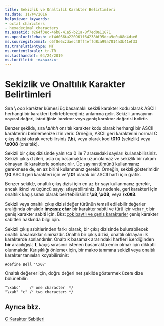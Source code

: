 ```yaml
---
title: Sekizlik ve Onaltılık Karakter Belirtimleri
ms.date: 11/04/2016
helpviewer_keywords:
- octal characters
- hexadecimal characters
ms.assetid: 9264f3ec-46b8-41a5-b21a-8f7ed0a11871
ms.openlocfilehash: df4d0666a220961f64238bf95dca9e0a08d4dae6
ms.sourcegitcommit: c6f8e6c2daec40ff4effd8ca99a7014a3b41ef33
ms.translationtype: MT
ms.contentlocale: tr-TR
ms.lasthandoff: 04/24/2019
ms.locfileid: "64343376"
---
```

# <a name="octal-and-hexadecimal-character-specifications"></a>Sekizlik ve Onaltılık Karakter Belirtimleri

Sıra **\\** <em>ooo</em> karakter kümesi üç basamaklı sekizli karakter kodu olarak ASCII herhangi bir karakteri belirtebileceğiniz anlamına gelir. Sekizli tamsayının sayısal değeri, istediğiniz karakter veya geniş karakter değerini belirtir.

Benzer şekilde, sıra **\x**<em>hhh</em> onaltılı karakter kodu olarak herhangi bir ASCII karakterini belirlemenize izin verir. Örneğin, ASCII geri karakterini normal C çıkış dizisi olarak verebilirsiniz (**\b**), veya olarak kod **\010** (sekizlik) veya **\x008** (onaltılık).

Sekizli bir çıkış dizisinde yalnızca 0 ile 7 arasındaki sayıları kullanabilirsiniz. Sekizli çıkış dizileri, asla üç basamaktan uzun olamaz ve sekizlik bir rakam olmayan ilk karakterle sonlandırılır. Üç sayının tümünü kullanmanız gerekmese de, en az birini kullanmanız gerekir. Örneğin, sekizli gösterimidir **\10** ASCII geri karakteri için ve **\101** olarak bir ASCII harfi için grafik.

Benzer şekilde, onaltılı çıkış dizisi için en az bir sayı kullanmanız gerekir, ancak ikinci ve üçüncü sayıyı atlayabilirsiniz. Bu nedenle, geri karakteri için onaltılık kaçış sırası olarak belirtebilirsiniz **\x8**, **\x08**, veya **\x008**.

Sekizli veya onaltılı çıkış dizisi değer türünün temsil edilebilir değerler aralığında olmalıdır **imzasız char** bir karakter sabiti ve türü için `wchar_t` bir geniş karakter sabiti için. Bkz: [çok baytlı ve geniş karakterler](../c-language/multibyte-and-wide-characters.md) geniş karakter sabitleri hakkında bilgi için.

Sekizli çıkış sabitlerinden farklı olarak, bir çıkış dizisinde bulunabilecek onaltılı basamaklar sınırsızdır. Onaltılı bir çıkış dizisi, onaltılı olmayan ilk karakterde sonlandırılır. Onaltılık basamak arasındaki harfleri içerdiğinden **bir** aracılığıyla **f**, kaçış sırasının istenen basamakta emin olmak için dikkatli olunmalıdır. Karışıklığı önlemek için, bir makro tanımına sekizli veya onaltılı karakter tanımları koyabilirsiniz:

```
#define Bell '\x07'
```

Onaltılı değerler için, doğru değeri net şekilde göstermek üzere dize bölünebilir:

```
"\xabc"    /* one character  */
"\xab" "c" /* two characters */
```

## <a name="see-also"></a>Ayrıca bkz.

[C Karakter Sabitleri](../c-language/c-character-constants.md)
